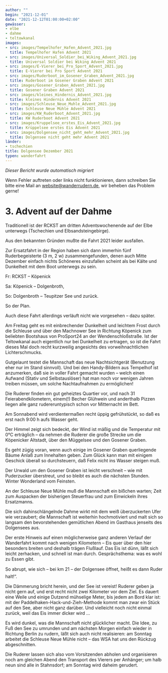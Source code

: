 ```yaml
---
author: ""
begin: "2021-12-01"
date: "2021-12-12T01:00:00+02:00"
gewässer:
- elbe
- dahme
- teltowkanal
images:
- src: images/Tempelhofer_Hafen_Advent_2021.jpg
  title: Tempelhofer Hafen Advent 2021
- src: images/Universal_Soldier_bei_Wiking_Advent_2021.jpg
  title: Universal Soldier bei Wiking Advent 2021
- src: images/E-Vierer_bei_Pro_Sport_Advent_2021.jpg
  title: E-Vierer bei Pro Sport Advent 2021
- src: images/Ruderboot_im_Gosener_Graben_Advent_2021.jpg
  title: Ruderboot im Gosener Graben Advent 2021
- src: images/Gosener_Graben_Advent_2021.jpg
  title: Gosener Graben Advent 2021
- src: images/kleines_Hindernis_Advent_2021.jpg
  title: kleines Hindernis Advent 2021
- src: images/Schleuse_Neue_Muhle_Advent_2021.jpg
  title: Schleuse Neue Mühle Advent 2021
- src: images/KW_Ruderboot_Advent_2021.jpg
  title: KW Ruderboot Advent 2021
- src: images/Kruppelsee_erstes_Eis_Advent_2021.jpg
  title: Krüppelsee erstes Eis Advent 2021
- src: images/Dolgensee_nicht_geht_mehr_Advent_2021.jpg
  title: Dolgensee nicht geht mehr Advent 2021
länder:
- tschechien
title: Dolgensee Dezember 2021
typen: wanderfahrt
---
```



*Dieser Bericht wurde automatisch migriert*

Wenn Fehler auftreten oder links nicht funktionieren, dann schreiben Sie bitte eine Mail an website@wanderrudern.de, wir beheben das Problem gerne!



# 3. Advent auf der Dahme


Traditionell ist der RCKST am dritten Adventswochenende auf der Elbe unterwegs (Tschechien und Elbsandsteingebirge).

Aus den bekannten Gründen mußte die Fahrt 2021 leider ausfallen.

Zur Ersatzfahrt in der Region haben sich dann immerhin fünf Ruderbegeisterte (3 m, 2 w) zusammengefunden, denen auch Mitte Dezember einfach nichts Schöneres einzufallen scheint als bei Kälte und Dunkelheit mit dem Boot unterwegs zu sein.

Fr: RCKST – Köpenick

Sa: Köpenick – Dolgenbroth,

So: Dolgenbroth – Teupitzer See und zurück.

So der Plan.

Auch diese Fahrt allerdings verläuft nicht wie vorgesehen – dazu später.

Am Freitag geht es mit einbrechender Dunkelheit und leichtem Frost durch die Schleuse und über den Machnower See in Richtung Köpenick zum beliebten Bootshaus von ProSport24 an der Wendenschloßstraße. Ist der Teltowkanal auch eigentlich nur bei Dunkelheit zu ertragen, so ist die Fahrt dieses Mal doch recht kurzweilig angesichts des vorweihnachtlichen Lichterschmucks.

Gutgelaunt testet die Mannschaft das neue Nachtsichtgerät (Benutzung eher nur im Stand sinnvoll). Und bei den Handy-Bildern aus Tempelhof ist anzumerken, daß sie in voller Fahrt gemacht wurden – welch einen Aufwand (Stativ und Selbstauslöser) hat man noch vor wenigen Jahren treiben müssen, um solche Nachtaufnahmen zu ermöglichen!

Die Ruderer finden ein gut geheiztes Quartier vor, und nach 31 Feierabendkilometern, einem(!) Becher Glühwein und anderthalb Pizzen liegen alle ganz rudereruntypisch schon vor Mitternacht im Bett.

Am Sonnabend wird verdientermaßen recht üppig gefrühstückt, so daß es erst nach 9:00 h aufs Wasser geht.

Der Himmel zeigt sich bedeckt, der Wind ist mäßig und die Temperatur mit 0°C erträglich – da nehmen die Ruderer die große Strecke um die Köpenicker Altstadt, über den Müggelsee und den Gosener Graben.

Es geht zügig voran, wenn auch einige im Gosener Graben querliegende Bäume Anlaß zum Innehalten geben. Zum Glück kann man mit einigem Geschick überall so durchsteuern, daß Felix nicht ins Wasser steigen muß.

Der Urwald um den Gosener Graben ist leicht verschneit – wie mit Puderzucker überstreut, und so bleibt es auch die nächsten Stunden. Winter Wonderland vom Feinsten.

An der Schleuse Neue Mühle muß die Mannschaft ein bißchen warten; Zeit zum Auspacken der bisherigen Steuerfrau und zum Einwickeln ihres Ersatzmanns.

Die sich dahinschlängelnde Dahme wirkt mit dem weiß überzuckerten Ufer wie verzaubert; die Mannschaft ist weiterhin hochmotiviert und malt sich so langsam den bevorstehenden gemütlichen Abend im Gasthaus jenseits des Dolgensees aus.

Der erste Hinweis auf einen möglicherweise ganz anderen Verlauf der Wanderfahrt kommt nach wenigen Kilometern – Eis quer über den hier besonders breiten und deshalb trägen Flußlauf. Das Eis ist dünn, läßt sich leicht zerhacken, und schnell ist man durch. Gesprächsthema: was es wohl zu Essen gibt.

So abrupt, wie sich – bei km 21 – der Dolgensee öffnet, heißt es dann Ruder halt!“.

Die Dämmerung bricht herein, und der See ist vereist! Ruderer geben ja nicht gern auf, und erst recht nicht zwei Kilometer vor dem Ziel. Es dauert eine Weile und einige Dutzend mühselige Meter, bis jedem an Bord klar ist: mit der Paddelhaken-Hack-und-Zieh-Methode kommt man zwar ein Stück auf den See, aber nicht ganz darüber. Und vielleicht noch nicht einmal zurück, weil das Eis immer dicker wird …

Es wird dunkel, was die Mannschaft nicht glücklicher macht. Die Idee, zu Fuß den See zu umrunden und am nächsten Morgen einfach wieder in Richtung Berlin zu rudern, läßt sich auch nicht realisieren: am Sonntag arbeitet die Schleuse Neue Mühle nicht – das WSA hat uns den Rückzug abgeschnitten.

Die Ruderer lassen sich also vom Vorsitzenden abholen und organisieren noch am gleichen Abend den Transport des Vierers per Anhänger; um halb neun sind alle in Stahnsdorf; am Sonntag wird daheim gerudert.

